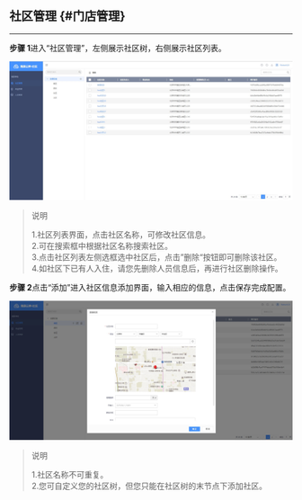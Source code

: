 ## 社区管理 {#门店管理}

---

**步骤 1**进入“社区管理”，左侧展示社区树，右侧展示社区列表。

![](/assets/she-qu-guan-li.jpg)

> 说明
>
> 1.社区列表界面，点击社区名称，可修改社区信息。  
> 2.可在搜索框中根据社区名称搜索社区。  
> 3.点击社区列表左侧选框选中社区后，点击”删除“按钮即可删除该社区。  
> 4.如社区下已有人入住，请您先删除人员信息后，再进行社区删除操作。

**步骤 2**点击“添加”进入社区信息添加界面，输入相应的信息，点击保存完成配置。

![](/assets/she-qu-tian-jia.jpg)

> 说明
>
> 1.社区名称不可重复。  
> 2.您可自定义您的社区树，但您只能在社区树的末节点下添加社区。



